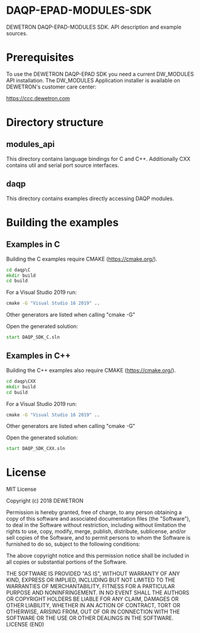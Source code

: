 # DAQP-EPAD-MODULES-SDK
DEWETRON DAQP-EPAD-MODULES SDK. API description and example sources. 


# Prerequisites
To use the DEWETRON DAQP-EPAD SDK you need a current DW_MODULES API installation.
The DW_MODULES Application installer is available on DEWETRON's customer care center:

https://ccc.dewetron.com



# Directory structure

## modules_api

This directory contains language bindings for C and C++.
Additionally CXX contains util and serial port source interfaces.

## daqp

This directory contains examples directly accessing DAQP modules.



# Building the examples

## Examples in C 
Building the C examples require CMAKE (https://cmake.org/).
```cmd
cd daqp\C
mkdir build
cd build
```
For a Visual Studio 2019 run:
```cmd
cmake -G "Visual Studio 16 2019" ..
```
Other generators are listed when calling "cmake -G"

Open the generated solution:
```cmd
start DAQP_SDK_C.sln
```

## Examples in C++
Building the C++ examples also require CMAKE (https://cmake.org/).
```cmd
cd daqp\CXX
mkdir build
cd build
```
For a Visual Studio 2019 run:
```cmd
cmake -G "Visual Studio 16 2019" ..
```
Other generators are listed when calling "cmake -G"

Open the generated solution:
```cmd
start DAQP_SDK_CXX.sln
```

# License
MIT License

Copyright (c) 2018 DEWETRON

Permission is hereby granted, free of charge, to any person obtaining a copy
of this software and associated documentation files (the "Software"), to deal
in the Software without restriction, including without limitation the rights
to use, copy, modify, merge, publish, distribute, sublicense, and/or sell
copies of the Software, and to permit persons to whom the Software is
furnished to do so, subject to the following conditions:

The above copyright notice and this permission notice shall be included in all
copies or substantial portions of the Software.

THE SOFTWARE IS PROVIDED "AS IS", WITHOUT WARRANTY OF ANY KIND, EXPRESS OR
IMPLIED, INCLUDING BUT NOT LIMITED TO THE WARRANTIES OF MERCHANTABILITY,
FITNESS FOR A PARTICULAR PURPOSE AND NONINFRINGEMENT. IN NO EVENT SHALL THE
AUTHORS OR COPYRIGHT HOLDERS BE LIABLE FOR ANY CLAIM, DAMAGES OR OTHER
LIABILITY, WHETHER IN AN ACTION OF CONTRACT, TORT OR OTHERWISE, ARISING FROM,
OUT OF OR IN CONNECTION WITH THE SOFTWARE OR THE USE OR OTHER DEALINGS IN THE
SOFTWARE.
LICENSE (END)